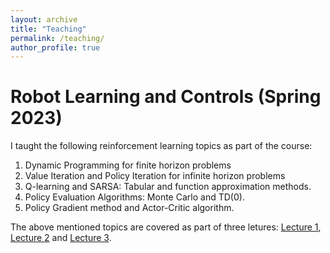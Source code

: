 ```yaml
---
layout: archive
title: "Teaching"
permalink: /teaching/
author_profile: true
---
```


Robot Learning and Controls (Spring 2023)
======

I taught the following reinforcement learning topics as part of the course:
1. Dynamic Programming for finite horizon problems
2. Value Iteration and Policy Iteration for infinite horizon problems
3. Q-learning and SARSA: Tabular and function approximation methods.
4. Policy Evaluation Algorithms: Monte Carlo and TD(0).
5. Policy Gradient method and Actor-Critic algorithm.

The above mentioned topics are covered as part of three letures: [Lecture 1](https://namansaxena9.github.io/files/RL_Lecture1.pdf), [Lecture 2](https://namansaxena9.github.io/files/RL_Lecture2.pdf) and [Lecture 3](https://namansaxena9.github.io/files/RL_Lecture3.pdf).